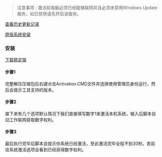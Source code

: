 > 注意事项 : 激活前电脑必须已经能够联网并且必须未禁用Windows Update服务，如已禁用请先开启该服务。

[查看历史更新记录](./updatelog-zh-cn.md)

[原版系统安装](./SystemInstall.md)

### 安装

[下载稳定版](https://github.com/TrustTheBoy/windows-digital-authorization/archive/stable-v1.0.zip)

#### 步骤1

完整解压压缩包后右键点击Activation.CMD文件并选择使用管理员身份运行，然后会提示工具支持的版本。

#### 步骤2

接下来有几个选项默认情况下我们直接填写数字1来激活本机系统，输入后脚本自动工作联网获取数字权利。

#### 步骤3

最后执行完毕后脚本会提示你系统已经激活，至此激活完毕全程不到30秒。若前往系统激活选项会看到已经获得数字权利。